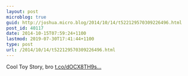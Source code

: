 ```yaml
---
layout: post
microblog: true
guid: http://joshua.micro.blog/2014/10/14/t522129570309226496.html
post_id: 40117
date: 2014-10-15T07:59:24+1100
lastmod: 2019-07-30T17:41:44+1100
type: post
url: /2014/10/14/t522129570309226496.html
---
```

Cool Toy Story, bro [t.co/dOCX8TH9s...](http://t.co/dOCX8TH9s7)
